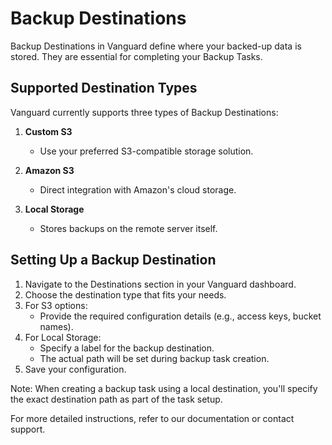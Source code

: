 # Backup Destinations

Backup Destinations in Vanguard define where your backed-up data is stored. They are essential for completing your Backup Tasks.

## Supported Destination Types

Vanguard currently supports three types of Backup Destinations:

1. **Custom S3**
    - Use your preferred S3-compatible storage solution.

2. **Amazon S3**
    - Direct integration with Amazon's cloud storage.

3. **Local Storage**
    - Stores backups on the remote server itself.

## Setting Up a Backup Destination

1. Navigate to the Destinations section in your Vanguard dashboard.
2. Choose the destination type that fits your needs.
3. For S3 options:
    - Provide the required configuration details (e.g., access keys, bucket names).
4. For Local Storage:
    - Specify a label for the backup destination.
    - The actual path will be set during backup task creation.
5. Save your configuration.

Note: When creating a backup task using a local destination, you'll specify the exact destination path as part of the task setup.

For more detailed instructions, refer to our documentation or contact support.